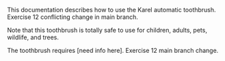 This documentation describes how to use the Karel automatic toothbrush. Exercise 12 conflicting change in main branch.

Note that this toothbrush is totally safe to use for children, adults, pets, wildlife, and trees.

The toothbrush requires [need info here]. Exercise 12 main branch change.